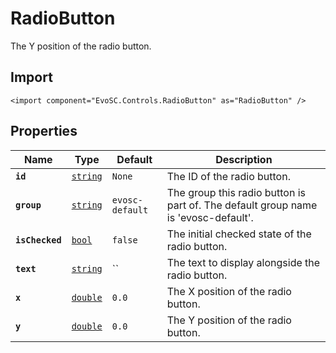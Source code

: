 # RadioButton
The Y position of the radio button.

## Import
```xml:no-line-numbers
<import component="EvoSC.Controls.RadioButton" as="RadioButton" />
```

## Properties
| Name | Type | Default | Description |
|------|------|---------|-------------|
| **`id`** | [`string`](#) | `None` | The ID of the radio button. |
| **`group`** | [`string`](#) | `evosc-default` | The group this radio button is part of. The default group name is 'evosc-default'. |
| **`isChecked`** | [`bool`](#) | `false` | The initial checked state of the radio button. |
| **`text`** | [`string`](#) | `` | The text to display alongside the radio button. |
| **`x`** | [`double`](#) | `0.0` | The X position of the radio button. |
| **`y`** | [`double`](#) | `0.0` | The Y position of the radio button. |

